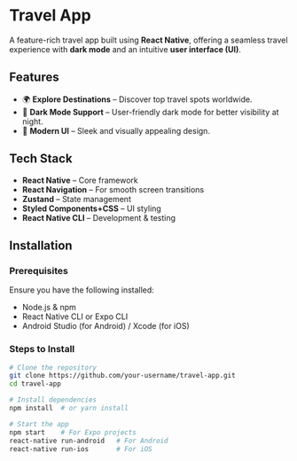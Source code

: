 # Travel App

A feature-rich travel app built using **React Native**, offering a seamless travel experience with **dark mode** and an intuitive **user interface (UI)**.

## Features
- 🌍 **Explore Destinations** – Discover top travel spots worldwide.
- 🌙 **Dark Mode Support** – User-friendly dark mode for better visibility at night.
- 🎨 **Modern UI** – Sleek and visually appealing design.

## Tech Stack
- **React Native** – Core framework
- **React Navigation** – For smooth screen transitions
- **Zustand** – State management
- **Styled Components+CSS** – UI styling
- **React Native CLI** – Development & testing

## Installation

### Prerequisites
Ensure you have the following installed:
- Node.js & npm
- React Native CLI or Expo CLI
- Android Studio (for Android) / Xcode (for iOS)

### Steps to Install
```sh
# Clone the repository
git clone https://github.com/your-username/travel-app.git
cd travel-app

# Install dependencies
npm install  # or yarn install

# Start the app
npm start    # For Expo projects
react-native run-android   # For Android
react-native run-ios       # For iOS
```

